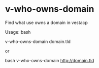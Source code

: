 # v-who-owns-domain
Find what use owns a domain in vestacp

Usage:
bash 

v-who-owns-domain domain.tld

or

bash v-who-owns-domain http://domain.tld
